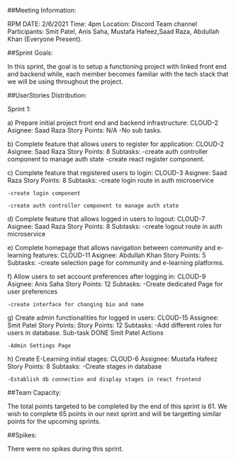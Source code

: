 ##Meeting Information:

RPM DATE: 2/6/2021 
Time: 4pm 
Location: Discord Team channel
Participants: Smit Patel, Anis Saha, Mustafa Hafeez,Saad Raza, Abdullah Khan (Everyone Present).

##Sprint Goals:

In this sprint, the goal is to setup a functioning project with linked front end and 
backend while, each member becomes familiar with the tech stack that we will be using 
throughout the project.

##UserStories Distribution:

Sprint 1:

a) Prepare initial project front end and backend infrastructure: CLOUD-2 Asignee: Saad Raza Story Points: N/A
	-No sub tasks.

b) Complete feature that allows users to register for application: CLOUD-2 Asignee: Saad Raza Story Points: 8
 	Subtasks:
        -create auth controller component to manage auth state 
	-create react register component.

c) Complete feature that registered users to login: CLOUD-3 Asignee: Saad Raza Story Points: 8 
	Subtasks:
	-create login route in auth microservice 	

	-create login component 	

	-create auth controller component to manage auth state
     
d) Complete feature that allows logged in users to logout: CLOUD-7 Asignee:  Saad Raza Story Points: 8
	Subtasks:
	-create logout route in auth microservice

e) Complete homepage that allows navigation between community and e-learning features: CLOUD-11 Asignee: Abdullah Khan Story Points: 5
	Subtasks:
	-create selection page for community and e-learning platforms.

f) Allow users to set account preferences after logging in: CLOUD-9 Asignee: Anis Saha Story Points: 12
	Subtasks:
	-Create dedicated Page for user preferences 	

	-create interface for changing bio and name

g) Create admin functionalities for logged in users: CLOUD-15 Assignee: Smit Patel Story Points: Story Points: 12
	Subtasks:
	-Add different roles for users in database. 	Sub-task 	DONE 	Smit Patel 	Actions

	-Admin Settings Page

h) Create E-Learning initial stages: CLOUD-6 Assignee: Mustafa Hafeez Story Points: 8
	Subtasks:
	-Create stages in database 	

	-Establish db connection and display stages in react frontend

##Team Capacity: 

The total points targeted to be completed by the end of this sprint is 61. We wish to complete 65 points in our next sprint
and will be targetting similar points for the upcoming sprints.

##Spikes:

There were no spikes during this sprint.